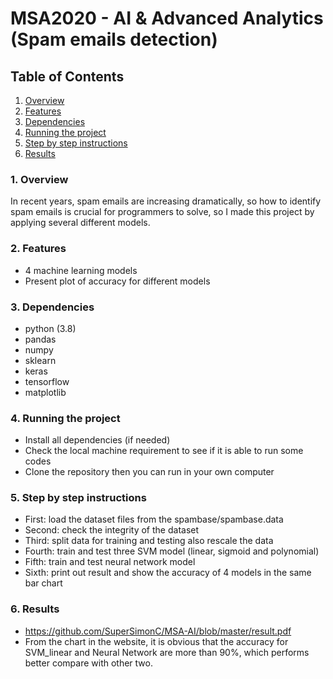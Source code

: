 # MSA2020 - AI & Advanced Analytics (Spam emails detection)

## Table of Contents
1. [Overview](#Overview)
2. [Features](#Features)
3. [Dependencies](#Dependencies)
4. [Running the project](#Runningtheproject)
5. [Step by step instructions](#Stepbystepinstructions)
6. [Results](#Results)

### 1. Overview
In recent years, spam emails are increasing dramatically, so how to identify spam emails is crucial for programmers to solve, so I made this project by applying several different models.

### 2. Features
* 4 machine learning models
* Present plot of accuracy for different models

### 3. Dependencies
* python (3.8)
* pandas
* numpy
* sklearn
* keras
* tensorflow
* matplotlib

### 4. Running the project
* Install all dependencies (if needed)
* Check the local machine requirement to see if it is able to run some codes
* Clone the repository then you can run in your own computer

### 5. Step by step instructions
- First: load the dataset files from the spambase/spambase.data
- Second: check the integrity of the dataset
- Third: split data for training and testing also rescale the data
- Fourth: train and test three SVM model (linear, sigmoid and polynomial)
- Fifth: train and test neural network model
- Sixth: print out result and show the accuracy of 4 models in the same bar chart

### 6. Results
* https://github.com/SuperSimonC/MSA-AI/blob/master/result.pdf
* From the chart in the website, it is obvious that the accuracy for SVM_linear and Neural Network are more than 90%, which performs better compare with other two.
